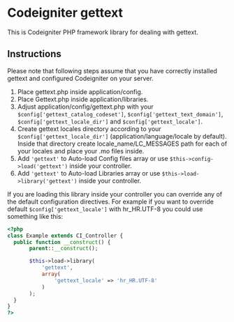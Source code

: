 Codeigniter gettext
===================

This is Codeigniter PHP framework library for dealing with gettext.

Instructions
------------

Please note that following steps assume that you have correctly installed gettext and configured Codeigniter on your server.

1. Place gettext.php inside application/config.
2. Place Gettext.php inside application/libraries.
3. Adjust application/config/gettext.php with your `$config['gettext_catalog_codeset']`, `$config['gettext_text_domain']`, `$config['gettext_locale_dir']` and `$config['gettext_locale']`.
4. Create gettext locales directory according to your `$config['gettext_locale_dir']` (application/language/locale by default). Inside that directory create locale_name/LC_MESSAGES path for each of your locales and place your .mo files inside.
5. Add `'gettext'` to Auto-load Config files array or use `$this->config->load('gettext')` inside your controller.
6. Add `'gettext'` to Auto-load Libraries array or use `$this->load->library('gettext')` inside your controller.

If you are loading this library inside your controller you can override any of the default configuration directives. For example if you want to override default `$config['gettext_locale']` with hr_HR.UTF-8 you could use something like this:

 ```php
 <?php
class Example extends CI_Controller {
   public function __construct() {
        parent::__construct();

        $this->load->library(
            'gettext',
            array(
                'gettext_locale' => 'hr_HR.UTF-8'
            )
        );
   }
}
?>
 ```
